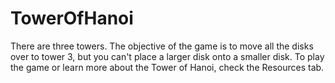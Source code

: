 # TowerOfHanoi
There are three towers. The objective of the game is to move all the disks over to tower 3, but you can't place a larger disk onto a smaller disk. To play the game or learn more about the Tower of Hanoi, check the Resources tab.
